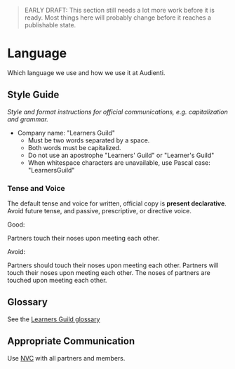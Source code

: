 > EARLY DRAFT: This section still needs a lot more work before it is ready. Most things here will probably change before it reaches a publishable state.

# Language

Which language we use and how we use it at Audienti.

## Style Guide

_Style and format instructions for official communications, e.g. capitalization and grammar._

* Company name: "Learners Guild"
  * Must be two words separated by a space.
  * Both words must be capitalized.
  * Do not use an apostrophe "Learners' Guild" or "Learner's Guild"
  * When whitespace characters are unavailable, use Pascal case: "LearnersGuild"


### Tense and Voice

The default tense and voice for written, official copy is **present declarative**. Avoid future tense, and passive, prescriptive, or directive voice.

Good:

Partners touch their noses upon meeting each other.

Avoid:

Partners should touch their noses upon meeting each other.
  Partners will touch their noses upon meeting each other.
  The noses of partners are touched upon meeting each other.

## Glossary

See the [Learners Guild glossary](../GLOSSARY.html)

## Appropriate Communication

Use [NVC](https://en.wikipedia.org/wiki/Nonviolent_Communication) with all partners and members.

